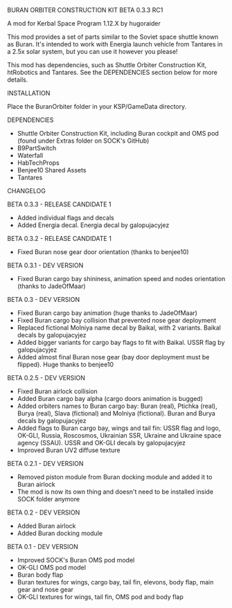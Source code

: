BURAN ORBITER CONSTRUCTION KIT BETA 0.3.3 RC1

A mod for Kerbal Space Program 1.12.X by hugoraider

This mod provides a set of parts similar to the Soviet space shuttle known as Buran. It's intended to work with Energia launch vehicle from Tantares in a 2.5x solar system, but you can use it however you please!

This mod has dependencies, such as Shuttle Orbiter Construction Kit, htRobotics and Tantares. See the DEPENDENCIES section below for more details.

INSTALLATION

Place the BuranOrbiter folder in your KSP/GameData directory.

DEPENDENCIES
- Shuttle Orbiter Construction Kit, including Buran cockpit and OMS pod (found under Extras folder on SOCK's GitHub)
- B9PartSwitch
- Waterfall
- HabTechProps
- Benjee10 Shared Assets
- Tantares

CHANGELOG

BETA 0.3.3 - RELEASE CANDIDATE 1
- Added individual flags and decals
- Added Energia decal. Energia decal by galopujacyjez

BETA 0.3.2 - RELEASE CANDIDATE 1
- Fixed Buran nose gear door orientation (thanks to benjee10)

BETA 0.3.1 - DEV VERSION
- Fixed Buran cargo bay shininess, animation speed and nodes orientation (thanks to JadeOfMaar)

BETA 0.3 - DEV VERSION
- Fixed Buran cargo bay animation (huge thanks to JadeOfMaar)
- Fixed Buran cargo bay collision that prevented nose gear deployment
- Replaced fictional Molniya name decal by Baikal, with 2 variants. Baikal decals by galopujacyjez
- Added bigger variants for cargo bay flags to fit with Baikal. USSR flag by galopujacyjez
- Added almost final Buran nose gear (bay door deployment must be flipped). Huge thanks to benjee10

BETA 0.2.5 - DEV VERSION
- Fixed Buran airlock collision
- Added Buran cargo bay alpha (cargo doors animation is bugged)
- Added orbiters names to Buran cargo bay: Buran (real), Ptichka (real), Burya (real), Slava (fictional) and Molniya (fictional). Buran and Burya decals by galopujacyjez
- Added flags to Buran cargo bay, wings and tail fin: USSR flag and logo, OK-GLI, Russia, Roscosmos, Ukrainian SSR, Ukraine and Ukraine space agency (SSAU). USSR and OK-GLI decals by galopujacyjez
- Improved Buran UV2 diffuse texture

BETA 0.2.1 - DEV VERSION
- Removed piston module from Buran docking module and added it to Buran airlock
- The mod is now its own thing and doesn't need to be installed inside SOCK folder anymore

BETA 0.2 - DEV VERSION
- Added Buran airlock
- Added Buran docking module

BETA 0.1 - DEV VERSION
- Improved SOCK's Buran OMS pod model
- OK-GLI OMS pod model
- Buran body flap
- Buran textures for wings, cargo bay, tail fin, elevons, body flap, main gear and nose gear
- OK-GLI textures for wings, tail fin, OMS pod and body flap
